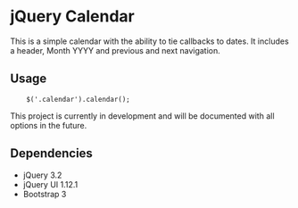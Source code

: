jQuery Calendar
===============

This is a simple calendar with the ability to tie callbacks to dates.
It includes a header, Month YYYY and previous and next navigation.

Usage
-----
```
    $('.calendar').calendar();
```

This project is currently in development and will be documented with all
options in the future.


Dependencies
------------
- jQuery 3.2
- jQuery UI 1.12.1
- Bootstrap 3
